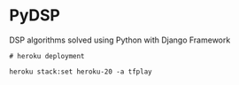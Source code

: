 PyDSP
=====

DSP algorithms solved using Python with Django Framework

```
# heroku deployment

heroku stack:set heroku-20 -a tfplay
```
